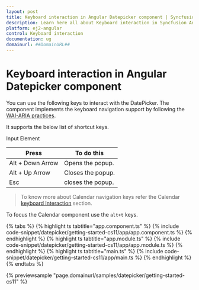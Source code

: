 ```yaml
---
layout: post
title: Keyboard interaction in Angular Datepicker component | Syncfusion
description: Learn here all about Keyboard interaction in Syncfusion Angular Datepicker component of Syncfusion Essential JS 2 and more.
platform: ej2-angular
control: Keyboard interaction 
documentation: ug
domainurl: ##DomainURL##
---
```


# Keyboard interaction in Angular Datepicker component

You can use the following keys to interact with the DatePicker.
The component implements the keyboard navigation support by following the  [WAI-ARIA practices](http://www.w3.org/WAI/PF/aria-practices).

It supports the below list of shortcut keys.

Input Element

| **Press** | **To do this** |
| --- | --- |
| Alt +  Down Arrow | Opens the popup. |
| Alt +  Up Arrow | Closes the popup.|
| Esc | closes the popup. |

> To know more about Calendar navigation keys refer the Calendar [keyboard Interaction](http://ej2.syncfusion.com/staging/ej2/documentation/calendar/keyboard-interaction) section.

To focus the Calendar component use the `alt+t` keys.

{% tabs %}
{% highlight ts tabtitle="app.component.ts" %}
{% include code-snippet/datepicker/getting-started-cs11/app/app.component.ts %}
{% endhighlight %}
{% highlight ts tabtitle="app.module.ts" %}
{% include code-snippet/datepicker/getting-started-cs11/app/app.module.ts %}
{% endhighlight %}
{% highlight ts tabtitle="main.ts" %}
{% include code-snippet/datepicker/getting-started-cs11/app/main.ts %}
{% endhighlight %}
{% endtabs %}
  
{% previewsample "page.domainurl/samples/datepicker/getting-started-cs11" %}